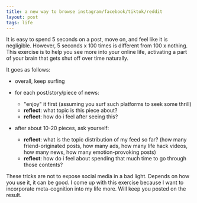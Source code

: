 ```yaml
---
title: a new way to browse instagram/facebook/tiktok/reddit
layout: post
tags: life
---
```


It is easy to spend 5 seconds on a post, move on, and feel like it is negligible. However, 5 seconds x 100 times is different from 100 x nothing. This exercise is to help you see more into your online life, activating a part of your brain that gets shut off over time naturally. 

It goes as follows:

- overall, keep surfing

- for each post/story/piece of news:
  - "enjoy" it first (assuming you surf such platforms to seek some thrill)
  - **reflect**: what topic is this piece about?
  - **reflect**: how do i feel after seeing this?

- after about 10-20 pieces, ask yourself:
  - **reflect**: what is the topic distribution of my feed so far? (how many friend-originated posts, how many ads, how many life hack videos, how many news, how many emotion-provoking posts)
  - **reflect**: how do i feel about spending that much time to go through those contents?

These tricks are not to expose social media in a bad light. Depends on how you use it, it can be good. I come up with this exercise because I want to incorporate meta-cognition into my life more. Will keep you posted on the result.
